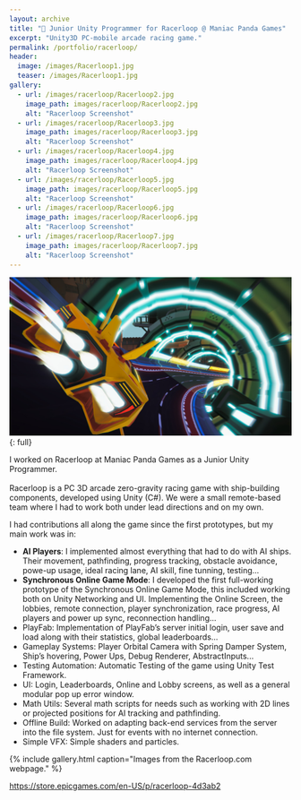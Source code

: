 ```yaml
---
layout: archive
title: "🚀 Junior Unity Programmer for Racerloop @ Maniac Panda Games"
excerpt: "Unity3D PC-mobile arcade racing game."
permalink: /portfolio/racerloop/
header:
  image: /images/Racerloop1.jpg
  teaser: /images/Racerloop1.jpg
gallery:
  - url: /images/racerloop/Racerloop2.jpg
    image_path: images/racerloop/Racerloop2.jpg
    alt: "Racerloop Screenshot"
  - url: /images/racerloop/Racerloop3.jpg
    image_path: images/racerloop/Racerloop3.jpg
    alt: "Racerloop Screenshot"
  - url: /images/racerloop/Racerloop4.jpg
    image_path: images/racerloop/Racerloop4.jpg
    alt: "Racerloop Screenshot"
  - url: /images/racerloop/Racerloop5.jpg
    image_path: images/racerloop/Racerloop5.jpg
    alt: "Racerloop Screenshot"
  - url: /images/racerloop/Racerloop6.jpg
    image_path: images/racerloop/Racerloop6.jpg
    alt: "Racerloop Screenshot"
  - url: /images/racerloop/Racerloop7.jpg
    image_path: images/racerloop/Racerloop7.jpg
    alt: "Racerloop Screenshot"
---
```

<!--
sidebar:
  - title: "   Role"
    image: /images/foto.jpg
    image_alt: "logo"
    text: "   Junior Unity Programmer"
  - title: "   Responsibilities"
    text: "   Implementing and designing different game systems, mainly on AI and the Synchronous Online Mode."
-->
![full](/images/Racerloop1.jpg){: full}

I worked on Racerloop at Maniac Panda Games as a Junior Unity Programmer.
<br><br>Racerloop is a PC 3D arcade zero-gravity racing game with ship-building components, developed using Unity (C#). We were a small remote-based team where I had to work both under lead directions and on my own.

I had contributions all along the game since the first prototypes, but my main work was in:
- **AI Players**: I implemented almost everything that had to do with AI ships. Their movement, pathfinding, progress tracking, obstacle avoidance, powe-up usage, ideal racing lane, AI skill, fine tunning, testing...
- **Synchronous Online Game Mode**: I developed the first full-working prototype of the Synchronous Online Game Mode, this included working both on Unity Networking and UI. Implementing the Online Screen, the lobbies, remote connection, player synchronization, race progress, AI players and power up sync, reconnection handling...
- PlayFab: Implementation of PlayFab’s server initial login, user save and load along with their statistics, global leaderboards...
- Gameplay Systems: Player Orbital Camera with Spring Damper System, Ship’s hovering, Power Ups, Debug Renderer, AbstractInputs...
- Testing Automation: Automatic Testing of the game using Unity Test Framework.
- UI: Login, Leaderboards, Online and Lobby screens, as well as a general modular pop up error window.
- Math Utils: Several math scripts for needs such as working with 2D lines or projected positions for AI tracking and pathfinding.
- Offline Build: Worked on adapting back-end services from the server into the file system. Just for events with no internet connection.
- Simple VFX: Simple shaders and particles.

{% include gallery.html caption="Images from the Racerloop.com webpage." %}

https://store.epicgames.com/en-US/p/racerloop-4d3ab2